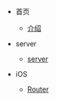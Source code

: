 * 首页
  
  * [介绍](vcc/read.md)
* server
  * [server](server/server.md)
* iOS
  - [Router](ios/router.md)

